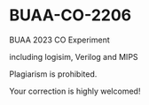 # BUAA-CO-2206
BUAA 2023 CO Experiment

including logisim, Verilog and MIPS

Plagiarism is prohibited.

Your correction is highly welcomed!
